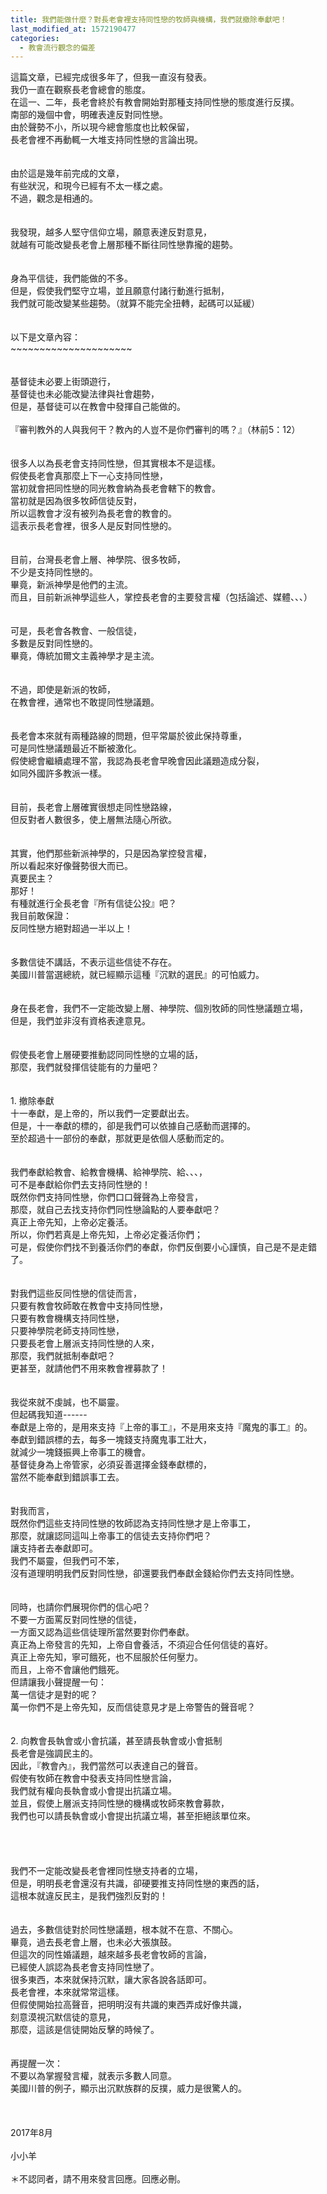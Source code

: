 ```yaml
---
title: 我們能做什麼？對長老會裡支持同性戀的牧師與機構，我們就撤除奉獻吧！
last_modified_at: 1572190477
categories:
  - 教會流行觀念的偏差
---
```


<div>這篇文章，已經完成很多年了，但我一直沒有發表。</div>

<div>我仍一直在觀察長老會總會的態度。</div>

<div>在這一、二年，長老會終於有教會開始對那種支持同性戀的態度進行反撲。</div>

<div>南部的幾個中會，明確表達反對同性戀。</div>

<div>由於聲勢不小，所以現今總會態度也比較保留，</div>

<div>長老會裡不再動輒一大堆支持同性戀的言論出現。</div>

<div>&nbsp;</div>

<div>&nbsp;</div>

<div>由於這是幾年前完成的文章，</div>

<div>有些狀況，和現今已經有不太一樣之處。</div>

<div>不過，觀念是相通的。</div>

<div>&nbsp;</div>

<div>&nbsp;</div>

<div>我發現，越多人堅守信仰立場，願意表達反對意見，</div>

<div>就越有可能改變長老會上層那種不斷往同性戀靠攏的趨勢。</div>

<div>&nbsp;</div>

<div>&nbsp;</div>

<div>身為平信徒，我們能做的不多。</div>

<div>但是，假使我們堅守立場，並且願意付諸行動進行抵制，</div>

<div>我們就可能改變某些趨勢。（就算不能完全扭轉，起碼可以延緩）</div>

<div>&nbsp;</div>

<div>&nbsp;</div>

<div>以下是文章內容：</div>

<div>~~~~~~~~~~~~~~~~~~~~~</div>

<div>&nbsp;</div>

<div>&nbsp;</div>

<div>基督徒未必要上街頭遊行，</div>

<div>基督徒也未必能改變法律與社會趨勢，</div>

<div>但是，基督徒可以在教會中發揮自己能做的。</div>

<div>&nbsp;</div>

<div>『審判教外的人與我何干？教內的人豈不是你們審判的嗎？』（林前5：12）</div>

<div>&nbsp;</div>

<div>&nbsp;</div>

<div>很多人以為長老會支持同性戀，但其實根本不是這樣。</div>

<div>假使長老會真那麼上下一心支持同性戀，</div>

<div>當初就會把同性戀的同光教會納為長老會轄下的教會。</div>

<div>當初就是因為很多牧師信徒反對，</div>

<div>所以這教會才沒有被列為長老會的教會的。</div>

<div>這表示長老會裡，很多人是反對同性戀的。</div>

<div>&nbsp;</div>

<div>&nbsp;</div>

<div>目前，台灣長老會上層、神學院、很多牧師，</div>

<div>不少是支持同性戀的。</div>

<div>畢竟，新派神學是他們的主流。</div>

<div>而且，目前新派神學這些人，掌控長老會的主要發言權（包括論述、媒體、、、）</div>

<div>&nbsp;</div>

<div>&nbsp;</div>

<div>可是，長老會各教會、一般信徒，</div>

<div>多數是反對同性戀的。</div>

<div>畢竟，傳統加爾文主義神學才是主流。</div>

<div>&nbsp;</div>

<div>&nbsp;</div>

<div>不過，即使是新派的牧師，</div>

<div>在教會裡，通常也不敢提同性戀議題。</div>

<div>&nbsp;</div>

<div>&nbsp;</div>

<div>長老會本來就有兩種路線的問題，但平常屬於彼此保持尊重，</div>

<div>可是同性戀議題最近不斷被激化。</div>

<div>假使總會繼續處理不當，我認為長老會早晚會因此議題造成分裂，</div>

<div>如同外國許多教派一樣。</div>

<div>&nbsp;</div>

<div>&nbsp;</div>

<div>目前，長老會上層確實很想走同性戀路線，</div>

<div>但反對者人數很多，使上層無法隨心所欲。</div>

<div>&nbsp;</div>

<div>&nbsp;</div>

<div>其實，他們那些新派神學的，只是因為掌控發言權，</div>

<div>所以看起來好像聲勢很大而已。</div>

<div>真要民主？</div>

<div>那好！</div>

<div>有種就進行全長老會『所有信徒公投』吧？</div>

<div>我目前敢保證：</div>

<div>反同性戀方絕對超過一半以上！</div>

<div>&nbsp;</div>

<div>&nbsp;</div>

<div>多數信徒不講話，不表示這些信徒不存在。</div>

<div>美國川普當選總統，就已經顯示這種『沉默的選民』的可怕威力。</div>

<div>&nbsp;</div>

<div>&nbsp;</div>

<div>身在長老會，我們不一定能改變上層、神學院、個別牧師的同性戀議題立場，</div>

<div>但是，我們並非沒有資格表達意見。</div>

<div>&nbsp;</div>

<div>&nbsp;</div>

<div>假使長老會上層硬要推動認同同性戀的立場的話，</div>

<div>那麼，我們就發揮信徒能有的力量吧？</div>

<div>&nbsp;</div>

<div>&nbsp;</div>

<div>1.<span style="white-space:pre"> </span>撤除奉獻</div>

<div>十一奉獻，是上帝的，所以我們一定要獻出去。</div>

<div>但是，十一奉獻的標的，卻是我們可以依據自己感動而選擇的。</div>

<div>至於超過十一部份的奉獻，那就更是依個人感動而定的。</div>

<div>&nbsp;</div>

<div>&nbsp;</div>

<div>我們奉獻給教會、給教會機構、給神學院、給、、、，</div>

<div>可不是奉獻給你們去支持同性戀的！</div>

<div>既然你們支持同性戀，你們口口聲聲為上帝發言，</div>

<div>那麼，就自己去找支持你們同性戀論點的人要奉獻吧？</div>

<div>真正上帝先知，上帝必定養活。</div>

<div>所以，你們若真是上帝先知，上帝必定養活你們；</div>

<div>可是，假使你們找不到養活你們的奉獻，你們反倒要小心謹慎，自己是不是走錯了。</div>

<div>&nbsp;</div>

<div>&nbsp;</div>

<div>對我們這些反同性戀的信徒而言，</div>

<div>只要有教會牧師敢在教會中支持同性戀，</div>

<div>只要有教會機構支持同性戀，</div>

<div>只要神學院老師支持同性戀，</div>

<div>只要長老會上層派支持同性戀的人來，</div>

<div>那麼，我們就抵制奉獻吧？</div>

<div>更甚至，就請他們不用來教會裡募款了！</div>

<div>&nbsp;</div>

<div>&nbsp;</div>

<div>我從來就不虔誠，也不屬靈。</div>

<div>但起碼我知道------</div>

<div>奉獻是上帝的，是用來支持『上帝的事工』，不是用來支持『魔鬼的事工』的。</div>

<div>奉獻到錯誤標的去，每多一塊錢支持魔鬼事工壯大，</div>

<div>就減少一塊錢振興上帝事工的機會。</div>

<div>基督徒身為上帝管家，必須妥善選擇金錢奉獻標的，</div>

<div>當然不能奉獻到錯誤事工去。</div>

<div>&nbsp;</div>

<div>&nbsp;</div>

<div>對我而言，</div>

<div>既然你們這些支持同性戀的牧師認為支持同性戀才是上帝事工，</div>

<div>那麼，就讓認同這叫上帝事工的信徒去支持你們吧？</div>

<div>讓支持者去奉獻即可。</div>

<div>我們不屬靈，但我們可不笨，</div>

<div>沒有道理明明我們反對同性戀，卻還要我們奉獻金錢給你們去支持同性戀。</div>

<div>&nbsp;</div>

<div>&nbsp;</div>

<div>同時，也請你們展現你們的信心吧？</div>

<div>不要一方面罵反對同性戀的信徒，</div>

<div>一方面又認為這些信徒理所當然要對你們奉獻。</div>

<div>真正為上帝發言的先知，上帝自會養活，不須迎合任何信徒的喜好。</div>

<div>真正上帝先知，寧可餓死，也不屈服於任何壓力。</div>

<div>而且，上帝不會讓他們餓死。</div>

<div>但請讓我小聲提醒一句：</div>

<div>萬一信徒才是對的呢？</div>

<div>萬一你們不是上帝先知，反而信徒意見才是上帝警告的聲音呢？</div>

<div>&nbsp;</div>

<div>&nbsp;</div>

<div>2.<span style="white-space:pre"> </span>向教會長執會或小會抗議，甚至請長執會或小會抵制</div>

<div>長老會是強調民主的。</div>

<div>因此，『教會內』，我們當然可以表達自己的聲音。</div>

<div>假使有牧師在教會中發表支持同性戀言論，</div>

<div>我們就有權向長執會或小會提出抗議立場。</div>

<div>並且，假使上層派支持同性戀的機構或牧師來教會募款，</div>

<div>我們也可以請長執會或小會提出抗議立場，甚至拒絕該單位來。</div>

<div>&nbsp;</div>

<div>&nbsp;</div>

<div>&nbsp;</div>

<div>&nbsp;</div>

<div>我們不一定能改變長老會裡同性戀支持者的立場，</div>

<div>但是，明明長老會還沒有共識，卻硬要推支持同性戀的東西的話，</div>

<div>這根本就違反民主，是我們強烈反對的！</div>

<div>&nbsp;</div>

<div>&nbsp;</div>

<div>過去，多數信徒對於同性戀議題，根本就不在意、不關心。</div>

<div>畢竟，過去長老會上層，也未必大張旗鼓。</div>

<div>但這次的同性婚議題，越來越多長老會牧師的言論，</div>

<div>已經使人誤認為長老會支持同性戀了。</div>

<div>很多東西，本來就保持沉默，讓大家各說各話即可。</div>

<div>長老會裡，本來就常常這樣。</div>

<div>但假使開始拉高聲音，把明明沒有共識的東西弄成好像共識，</div>

<div>刻意漠視沉默信徒的意見，</div>

<div>那麼，這該是信徒開始反擊的時候了。</div>

<div>&nbsp;</div>

<div>&nbsp;</div>

<div>再提醒一次：</div>

<div>不要以為掌握發言權，就表示多數人同意。</div>

<div>美國川普的例子，顯示出沉默族群的反撲，威力是很驚人的。</div>

<div>&nbsp;</div>

<div>&nbsp;</div>

<div>&nbsp;</div>

<div>2017年8月</div>

<div>&nbsp;</div>

<div>小小羊</div>

<div>&nbsp;</div>

<div>＊不認同者，請不用來發言回應。回應必刪。</div>

<p>&nbsp;</p>

<p>&nbsp;</p>

